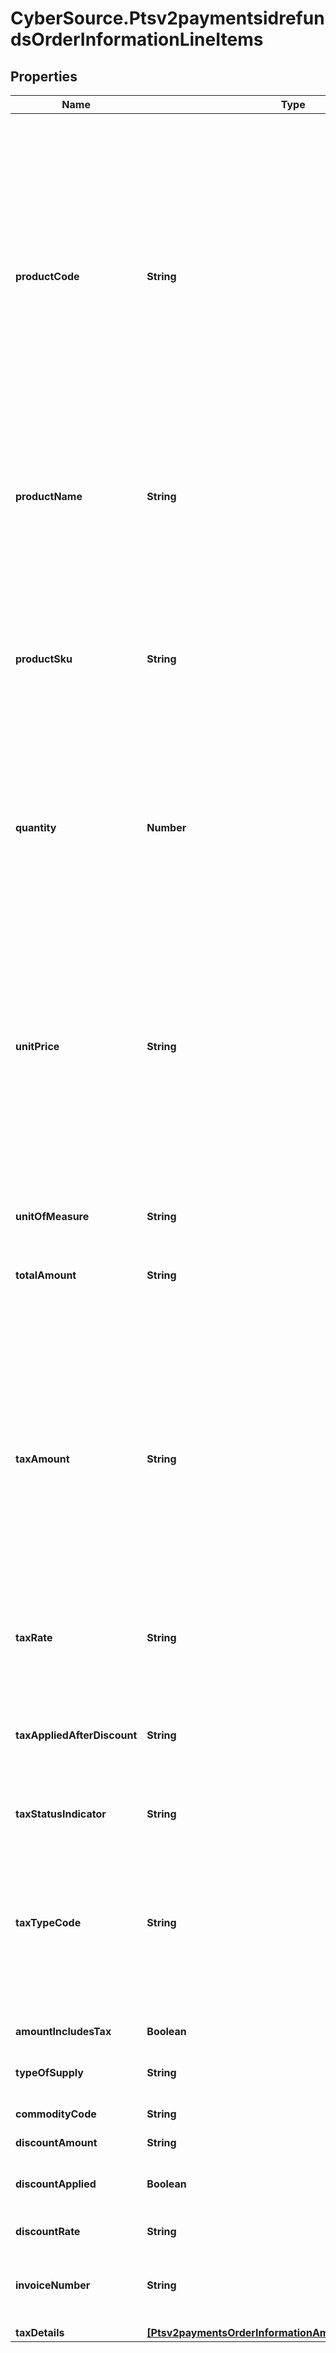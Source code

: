 # CyberSource.Ptsv2paymentsidrefundsOrderInformationLineItems

## Properties
Name | Type | Description | Notes
------------ | ------------- | ------------- | -------------
**productCode** | **String** | Type of product. The value for this field is used to identify the product category (electronic, handling, physical, service, or shipping). The default value is `default`.  If you are performing an authorization transaction (`processingOptions.capture` is set to `false`), and you set this field to a value other than `default` or one of the values related to shipping and/or handling, then `orderInformation.lineItems[].quantity`, `orderInformation.lineItems[].productName`, and `orderInformation.lineItems[].productSku` fields are required.  Optional field.  #### Tax Calculation Optional field for U.S., Canadian, international tax, and value added taxes.  The Product Codes for the tax service are located in the Cybersource Tax Codes guide. Contact Customer Support to request the guide. If you don't send a tax service Product Code in your tax request, product-based rules or exemptions will not be applied and the transaction will default to fully taxable in the locations where you've indicated you need to collect tax [by way of nexus, no nexus, or seller registration number fields].  | [optional] 
**productName** | **String** | For an authorization or capture transaction (`processingOptions.capture` is `true` or `false`), this field is required when `orderInformation.lineItems[].productCode` is not `default` or one of the other values that are related to shipping and/or handling.  #### Tax Calculation Optional field for U.S., Canadian, international tax, and value added taxes.  | [optional] 
**productSku** | **String** | Product identifier code. Also known as the Stock Keeping Unit (SKU) code for the product.  For an authorization or capture transaction (`processingOptions.capture` is set to `true` or `false`), this field is required when `orderInformation.lineItems[].productCode` is not set to **default** or one of the other values that are related to shipping and/or handling.  #### Tax Calculation Optional field for U.S. and Canadian taxes. Not applicable to international and value added taxes. For an authorization or capture transaction (`processingOptions.capture` is set to `true` or `false`), this field is required when `orderInformation.lineItems[].productCode` is not `default` or one of the values related to shipping and/or handling.  | [optional] 
**quantity** | **Number** | Number of units for this order. Must be a non-negative integer.  The default is `1`. For an authorization or capture transaction (`processingOptions.capture` is set to `true` or `false`), this field is required when `orderInformation.lineItems[].productCode` is not `default` or one of the other values related to shipping and/or handling.  #### Tax Calculation Optional field for U.S., Canadian, international tax, and value added taxes.  | [optional] 
**unitPrice** | **String** | Per-item price of the product. This value for this field cannot be negative.  You must include either this field or the request-level field `orderInformation.amountDetails.totalAmount` in your request.  You can include a decimal point (.), but you cannot include any other special characters. The value is truncated to the correct number of decimal places.  #### DCC with a Third-Party Provider Set this field to the converted amount that was returned by the DCC provider. You must include either the 1st line item in the order and this field, or the request-level field `orderInformation.amountDetails.totalAmount` in your request.  #### Tax Calculation Required field for U.S., Canadian, international and value added taxes.  #### Zero Amount Authorizations If your processor supports zero amount authorizations, you can set this field to 0 for the authorization to check if the card is lost or stolen.  #### Maximum Field Lengths For GPN and JCN Gateway: Decimal (10) All other processors: Decimal (15)  | [optional] 
**unitOfMeasure** | **String** | Unit of measure, or unit of measure code, for the item.  | [optional] 
**totalAmount** | **String** | Total amount for the item. Normally calculated as the unit price times quantity.  When `orderInformation.lineItems[].productCode` is \"gift_card\", this is the purchase amount total for prepaid gift cards in major units.  Example: 123.45 USD = 123  | [optional] 
**taxAmount** | **String** | Total tax to apply to the product. This value cannot be negative. The tax amount and the offer amount must be in the same currency. The tax amount field is additive.  The following example uses a two-exponent currency such as USD:   1. You include each line item in your request.  ..- 1st line item has amount=10.00, quantity=1, and taxAmount=0.80  ..- 2nd line item has amount=20.00, quantity=1, and taxAmount=1.60  2. The total amount authorized will be 32.40, not 30.00 with 2.40 of tax included.  Optional field.  #### Airlines processing Tax portion of the order amount. This value cannot exceed 99999999999999 (fourteen 9s). Format: English characters only. Optional request field for a line item.  #### Tax Calculation Optional field for U.S., Canadian, international tax, and value added taxes.  Note if you send this field in your tax request, the value in the field will override the tax engine  | [optional] 
**taxRate** | **String** | Tax rate applied to the item.  **Visa**: Valid range is 0.01 to 0.99 (1% to 99%, with only whole percentage values accepted; values with additional decimal places will be truncated).  **Mastercard**: Valid range is 0.00001 to 0.99999 (0.001% to 99.999%).  | [optional] 
**taxAppliedAfterDiscount** | **String** | Flag to indicate how you handle discount at the line item level.   - 0: no line level discount provided  - 1: tax was calculated on the post-discount line item total  - 2: tax was calculated on the pre-discount line item total  `Note` Visa will inset 0 (zero) if an invalid value is included in this field.  This field relates to the value in the _lineItems[].discountAmount_ field.  | [optional] 
**taxStatusIndicator** | **String** | Flag to indicate whether tax is exempted or not included.   - 0: tax not included  - 1: tax included  - 2: transaction is not subject to tax  | [optional] 
**taxTypeCode** | **String** | Type of tax being applied to the item.  #### FDC Nashville Global - `alternate_tax_type_applied` - `alternate_tax_type_identifier`  #### Worldpay VAP - `alternate_tax_type_identifier`  #### RBS WorldPay Atlanta - `tax_type_applied`  #### TSYS Acquiring Solutions - `tax_type_applied` - `local_tax_indicator`  #### Chase Paymentech Solutions - `tax_type_applied`  #### Elavon Americas - `local_tax_indicator`  #### FDC Compass - `tax_type_applied`  #### OmniPay Direct - `local_tax_indicator`  | [optional] 
**amountIncludesTax** | **Boolean** | Flag that indicates whether the tax amount is included in the Line Item Total.  Possible values:  - **true**  - **false**  | [optional] 
**typeOfSupply** | **String** | Flag to indicate whether the purchase is categorized as goods or services. Possible values:   - 00: goods  - 01: services  | [optional] 
**commodityCode** | **String** | Commodity code or International description code used to classify the item. Contact your acquirer for a list of codes.  | [optional] 
**discountAmount** | **String** | Discount applied to the item. | [optional] 
**discountApplied** | **Boolean** | Flag that indicates whether the amount is discounted.  If you do not provide a value but you set Discount Amount to a value greater than zero, then CyberSource sets this field to **true**.  Possible values:  - **true**  - **false**  | [optional] 
**discountRate** | **String** | Rate the item is discounted. Maximum of 2 decimal places.  Example 5.25 (=5.25%)  | [optional] 
**invoiceNumber** | **String** | Field to support an invoice number for a transaction. You must specify the number of line items that will include an invoice number. By default, the first line item will include an invoice number field. The invoice number field can be included for up to 10 line items.  | [optional] 
**taxDetails** | [**[Ptsv2paymentsOrderInformationAmountDetailsTaxDetails]**](Ptsv2paymentsOrderInformationAmountDetailsTaxDetails.md) |  | [optional] 


